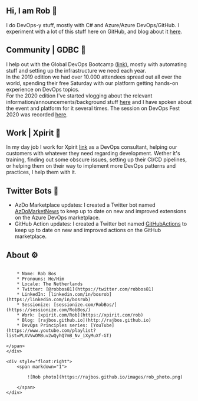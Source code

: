 ## Hi, I am Rob :wave:
I do DevOps-y stuff, mostly with C# and Azure/Azure DevOps/GitHub.
I experiment with a lot of this stuff here on GitHub, and blog about it [here](https://rajbos.github.io).

## Community | GDBC :otter:
I help out with the Global DevOps Bootcamp ([link](https://globaldevopsbootcamp.com)), mostly with automating stuff and setting up the infrastructure we need each year.  
In the 2019 edition we had over 10.000 attendees spread out all over the world, spending their free Saturday with our platform getting hands-on experience on DevOps topics.  
For the 2020 edition I've started vlogging about the relevant information/announcements/background stuff [here](https://www.youtube.com/playlist?list=PLCnpc4jNC9lBWh-oq3aaPfFP5_tUMy7ZJ) and I have spoken about the event and platform for it several times. The session on DevOps Fest 2020 was recorded [here](https://www.youtube.com/watch?v=JJOnXj3pbKU&list=PLuOBDBq7MW73LKG7492aCRpSkLqqlJp32&index=25).

## Work | Xpirit :hammer:
In my day job I work for Xpirit [link](https://www.xpirit.com/rob) as a DevOps consultant, helping our customers with whatever they need regarding development. 
Wether it's training, finding out some obscure issues, setting up their CI/CD pipelines, or helping them on their way to implement more DevOps patterns and practices, I help them with it.

## Twitter Bots :robot:
* AzDo Marketplace updates: I created a Twitter bot named [AzDoMarketNews](https://twitter.com/azdomarketnews) to keep up to date on new and improved extensions on the Azure DevOps marketplace.
* GitHub Action updates: I created a Twitter bot named [GitHubActions](https://twitter.com/GitHubActions) to keep up to date on new and improved actions on the GitHub marketplace.

## About :gear:
<div style="width:100%">
    <div style="float:left">
    <span markdown="1">

        * Name: Rob Bos
        * Pronouns: He/Him
        * Locale: The Netherlands
        * Twitter: [@robbos81](https://twitter.com/robbos81)
        * LinkedIn: [linkedin.com/in/bosrob](https://linkedin.com/in/bosrob)
        * Sessionize: [sessionize.com/RobBos/](https://sessionize.com/RobBos/)
        * Work: [xpirit.com/Rob](https://xpirit.com/rob)
        * Blog: [rajbos.github.io](http://rajbos.github.io)
        * DevOps Principles series: [YouTube](https://www.youtube.com/playlist?list=PLXVVwOM8uv2wQyhQ7mB_Nv_iXyMuXf-GT)

    </span>
    </div>

    <div style="float:right">
        <span markdown="1">

            ![Rob photo](https://rajbos.github.io/images/rob_photo.png)

        </span>
    </div>

</div>